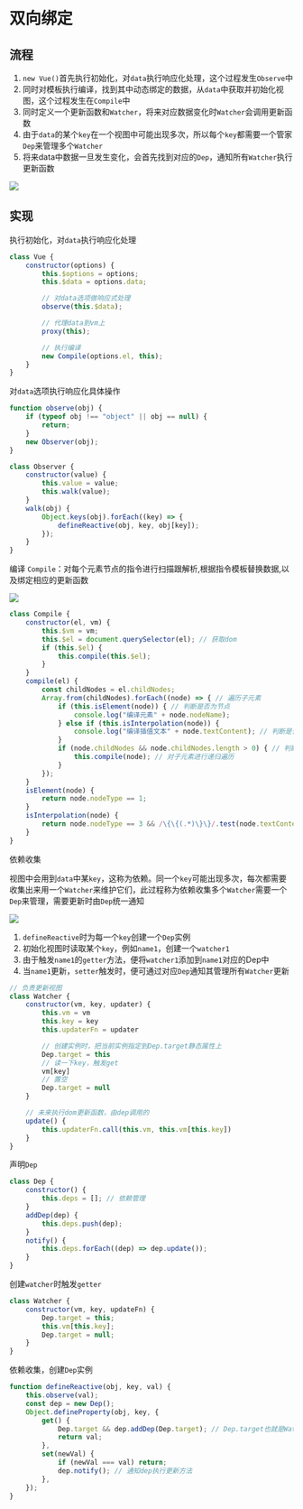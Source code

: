 # 双向绑定

## 流程

1. `new Vue()`首先执行初始化，对`data`执行响应化处理，这个过程发生`Observe`中
2. 同时对模板执行编译，找到其中动态绑定的数据，从`data`中获取并初始化视图，这个过程发生在`Compile`中
3. 同时定义⼀个更新函数和`Watcher`，将来对应数据变化时`Watcher`会调用更新函数
4. 由于`data`的某个`key`在⼀个视图中可能出现多次，所以每个`key`都需要⼀个管家`Dep`来管理多个`Watcher`
5. 将来data中数据⼀旦发生变化，会首先找到对应的`Dep`，通知所有`Watcher`执行更新函数

![](https://cdn.jsdelivr.net/gh/kingmusi/blogImages/img/202207062331291.png)

## 实现

执行初始化，对`data`执行响应化处理

```js
class Vue {
    constructor(options) {
        this.$options = options;
        this.$data = options.data;

        // 对data选项做响应式处理  
        observe(this.$data);

        // 代理data到vm上  
        proxy(this);

        // 执行编译  
        new Compile(options.el, this);
    }
}
```

对`data`选项执行响应化具体操作

```js
function observe(obj) {
    if (typeof obj !== "object" || obj == null) {
        return;
    }
    new Observer(obj);
}

class Observer {
    constructor(value) {
        this.value = value;
        this.walk(value);
    }
    walk(obj) {
        Object.keys(obj).forEach((key) => {
            defineReactive(obj, key, obj[key]);
        });
    }
}
```

编译 `Compile`：对每个元素节点的指令进行扫描跟解析,根据指令模板替换数据,以及绑定相应的更新函数

![](https://cdn.jsdelivr.net/gh/kingmusi/blogImages/img/202207062335444.png)

```js
class Compile {
    constructor(el, vm) {
        this.$vm = vm;
        this.$el = document.querySelector(el); // 获取dom  
        if (this.$el) {
            this.compile(this.$el);
        }
    }
    compile(el) {
        const childNodes = el.childNodes;
        Array.from(childNodes).forEach((node) => { // 遍历子元素  
            if (this.isElement(node)) { // 判断是否为节点  
                console.log("编译元素" + node.nodeName);
            } else if (this.isInterpolation(node)) {
                console.log("编译插值⽂本" + node.textContent); // 判断是否为插值文本 {{}}  
            }
            if (node.childNodes && node.childNodes.length > 0) { // 判断是否有子元素  
                this.compile(node); // 对子元素进行递归遍历  
            }
        });
    }
    isElement(node) {
        return node.nodeType == 1;
    }
    isInterpolation(node) {
        return node.nodeType == 3 && /\{\{(.*)\}\}/.test(node.textContent);
    }
}
```

依赖收集

视图中会用到`data`中某`key`，这称为依赖。同⼀个`key`可能出现多次，每次都需要收集出来用⼀个`Watcher`来维护它们，此过程称为依赖收集多个`Watcher`需要⼀个`Dep`来管理，需要更新时由`Dep`统⼀通知

![](https://cdn.jsdelivr.net/gh/kingmusi/blogImages/img/202207062336707.png)

1. `defineReactive`时为每⼀个`key`创建⼀个`Dep`实例
2. 初始化视图时读取某个`key`，例如`name1`，创建⼀个`watcher1`
3. 由于触发`name1`的`getter`方法，便将`watcher1`添加到`name1`对应的Dep中
4. 当`name1`更新，`setter`触发时，便可通过对应`Dep`通知其管理所有`Watcher`更新

```js
// 负责更新视图  
class Watcher {
    constructor(vm, key, updater) {
        this.vm = vm
        this.key = key
        this.updaterFn = updater

        // 创建实例时，把当前实例指定到Dep.target静态属性上  
        Dep.target = this
        // 读一下key，触发get  
        vm[key]
        // 置空  
        Dep.target = null
    }

    // 未来执行dom更新函数，由dep调用的  
    update() {
        this.updaterFn.call(this.vm, this.vm[this.key])
    }
}
```

声明`Dep`

```js
class Dep {
    constructor() {
        this.deps = []; // 依赖管理  
    }
    addDep(dep) {
        this.deps.push(dep);
    }
    notify() {
        this.deps.forEach((dep) => dep.update());
    }
}
```

创建`watcher`时触发`getter`

```js
class Watcher {
    constructor(vm, key, updateFn) {
        Dep.target = this;
        this.vm[this.key];
        Dep.target = null;
    }
}
```

依赖收集，创建`Dep`实例

```js
function defineReactive(obj, key, val) {
    this.observe(val);
    const dep = new Dep();
    Object.defineProperty(obj, key, {
        get() {
            Dep.target && dep.addDep(Dep.target); // Dep.target也就是Watcher实例  
            return val;
        },
        set(newVal) {
            if (newVal === val) return;
            dep.notify(); // 通知dep执行更新方法  
        },
    });
}
```





